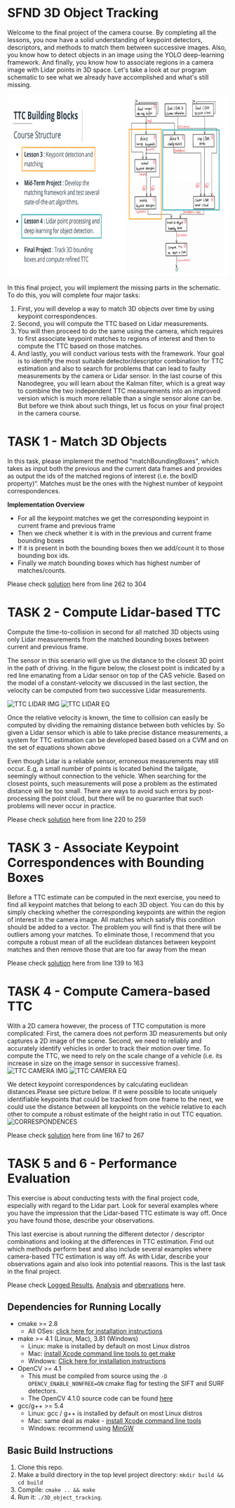# SFND 3D Object Tracking

Welcome to the final project of the camera course. By completing all the lessons, you now have a solid understanding of keypoint detectors, descriptors, and methods to match them between successive images. Also, you know how to detect objects in an image using the YOLO deep-learning framework. And finally, you know how to associate regions in a camera image with Lidar points in 3D space. Let's take a look at our program schematic to see what we already have accomplished and what's still missing.

<img src="images/course_code_structure.png" width="779" height="414" />

In this final project, you will implement the missing parts in the schematic. To do this, you will complete four major tasks: 
1. First, you will develop a way to match 3D objects over time by using keypoint correspondences. 
2. Second, you will compute the TTC based on Lidar measurements. 
3. You will then proceed to do the same using the camera, which requires to first associate keypoint matches to regions of interest and then to compute the TTC based on those matches. 
4. And lastly, you will conduct various tests with the framework. Your goal is to identify the most suitable detector/descriptor combination for TTC estimation and also to search for problems that can lead to faulty measurements by the camera or Lidar sensor. In the last course of this Nanodegree, you will learn about the Kalman filter, which is a great way to combine the two independent TTC measurements into an improved version which is much more reliable than a single sensor alone can be. But before we think about such things, let us focus on your final project in the camera course. 

# TASK 1 - Match 3D Objects

In this task, please implement the method "matchBoundingBoxes", which takes as input both the previous and the current data frames and provides as output the ids of the matched regions of interest (i.e. the boxID property)“. Matches must be the ones with the highest number of keypoint correspondences.

**Implementation Overview**

* For all the keypoint matches we get the corresponding keypoint in current frame and previous frame
* Then we check whether it is with in the previous and current frame bounding boxes
* If it is present in both the bounding boxes then we add/count it to those bounding box ids. 
* Finally we match bounding boxes which has highest number of matches/counts.

Please check [solution](https://github.com/harisiva1/3D-Object-Tracking---SFND/blob/8e2f7b8bdb537a3d893b79782a722b3db5eddd64/src/camFusion_Student.cpp) here from line 262 to 304

# TASK 2 - Compute Lidar-based TTC

Compute the time-to-collision in second for all matched 3D objects using only Lidar measurements from the matched bounding boxes between current and previous frame.

The sensor in this scenario will give us the distance to the closest 3D point in the path of driving. In the figure below, the closest point is indicated by a red line emanating from a Lidar sensor on top of the CAS vehicle. Based on the model of a constant-velocity we discussed in the last section, the velocity can be computed from two successive Lidar measurements.

![TTC LIDAR IMG](https://user-images.githubusercontent.com/68550704/121786635-60e9e500-cbc1-11eb-86ec-64b17e91792d.png)
![TTC LIDAR EQ](https://user-images.githubusercontent.com/68550704/121786637-647d6c00-cbc1-11eb-9c5e-ceb9c72aec8e.png)


Once the relative velocity is known, the time to collision can easily be computed by dividing the remaining distance between both vehicles by. So given a Lidar sensor which is able to take precise distance measurements, a system for TTC estimation can be developed based based on a CVM and on the set of equations shown above

Even though Lidar is a reliable sensor, erroneous measurements may still occur. E.g, a small number of points is located behind the tailgate, seemingly without connection to the vehicle. When searching for the closest points, such measurements will pose a problem as the estimated distance will be too small. There are ways to avoid such errors by post-processing the point cloud, but there will be no guarantee that such problems will never occur in practice.

Please check [solution](https://github.com/harisiva1/3D-Object-Tracking---SFND/blob/8e2f7b8bdb537a3d893b79782a722b3db5eddd64/src/camFusion_Student.cpp) here from line 220 to 259

# TASK 3 - Associate Keypoint Correspondences with Bounding Boxes

Before a TTC estimate can be computed in the next exercise, you need to find all keypoint matches that belong to each 3D object. You can do this by simply checking whether the corresponding keypoints are within the region of interest in the camera image. All matches which satisfy this condition should be added to a vector. The problem you will find is that there will be outliers among your matches. To eliminate those, I recommend that you compute a robust mean of all the euclidean distances between keypoint matches and then remove those that are too far away from the mean

Please check [solution](https://github.com/harisiva1/3D-Object-Tracking---SFND/blob/8e2f7b8bdb537a3d893b79782a722b3db5eddd64/src/camFusion_Student.cpp) here from line 139 to 163

# TASK 4 - Compute Camera-based TTC

With a 2D camera however, the process of TTC computation is more complicated: First, the camera does not perform 3D measurements but only captures a 2D image of the scene. Second, we need to reliably and accurately identify vehicles in order to track their motion over time. To compute the TTC, we need to rely on the scale change of a vehicle (i.e. its increase in size on the image sensor in successive frames).
![TTC CAMERA IMG](https://user-images.githubusercontent.com/68550704/121786902-1f5a3980-cbc3-11eb-87c9-f8397c10727b.png)
![TTC CAMERA EQ](https://user-images.githubusercontent.com/68550704/121786903-22552a00-cbc3-11eb-8022-010d92743b41.png)

We detect keypoint correspondences by calculating euclidean distances.Please see picture below. If it were possible to locate uniquely identifiable keypoints that could be tracked from one frame to the next, we could use the distance between all keypoints on the vehicle relative to each other to compute a robust estimate of the height ratio in out TTC equation.
![CORRESPONDENCES](https://user-images.githubusercontent.com/68550704/121786735-1fa60500-cbc2-11eb-8f19-ada984103e52.png)

Please check [solution](https://github.com/harisiva1/3D-Object-Tracking---SFND/blob/8e2f7b8bdb537a3d893b79782a722b3db5eddd64/src/camFusion_Student.cpp) here from line 167 to 267

# TASK 5 and 6 - Performance Evaluation

This exercise is about conducting tests with the final project code, especially with regard to the Lidar part. Look for several examples where you have the impression that the Lidar-based TTC estimate is way off. Once you have found those, describe your observations.

This last exercise is about running the different detector / descriptor combinations and looking at the differences in TTC estimation. Find out which methods perform best and also include several examples where camera-based TTC estimation is way off. As with Lidar, describe your observations again and also look into potential reasons. This is the last task in the final project.

Please check [Logged Results](https://github.com/harisiva1/3D-Object-Tracking---SFND/blob/8c31ba671b2b6ef841608eaf0ac77da1a5ed7baf/check.csv), [Analysis](https://github.com/harisiva1/3D-Object-Tracking---SFND/blob/8c31ba671b2b6ef841608eaf0ac77da1a5ed7baf/check.xls) and [obervations](https://github.com/harisiva1/3D-Object-Tracking---SFND/blob/8c31ba671b2b6ef841608eaf0ac77da1a5ed7baf/results) here.


## Dependencies for Running Locally
* cmake >= 2.8
  * All OSes: [click here for installation instructions](https://cmake.org/install/)
* make >= 4.1 (Linux, Mac), 3.81 (Windows)
  * Linux: make is installed by default on most Linux distros
  * Mac: [install Xcode command line tools to get make](https://developer.apple.com/xcode/features/)
  * Windows: [Click here for installation instructions](http://gnuwin32.sourceforge.net/packages/make.htm)
* OpenCV >= 4.1
  * This must be compiled from source using the `-D OPENCV_ENABLE_NONFREE=ON` cmake flag for testing the SIFT and SURF detectors.
  * The OpenCV 4.1.0 source code can be found [here](https://github.com/opencv/opencv/tree/4.1.0)
* gcc/g++ >= 5.4
  * Linux: gcc / g++ is installed by default on most Linux distros
  * Mac: same deal as make - [install Xcode command line tools](https://developer.apple.com/xcode/features/)
  * Windows: recommend using [MinGW](http://www.mingw.org/)

## Basic Build Instructions

1. Clone this repo.
2. Make a build directory in the top level project directory: `mkdir build && cd build`
3. Compile: `cmake .. && make`
4. Run it: `./3D_object_tracking`.
